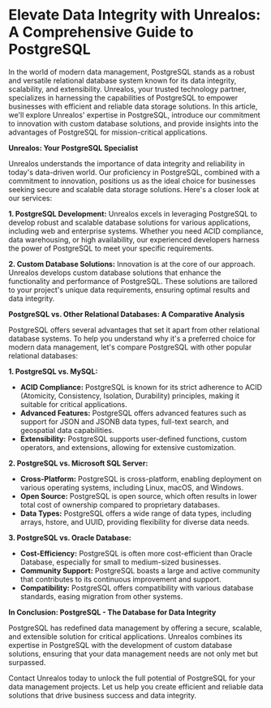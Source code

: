 # Elevate Data Integrity with Unrealos: A Comprehensive Guide to PostgreSQL

In the world of modern data management, PostgreSQL stands as a robust and versatile relational database system known for its data integrity, scalability, and extensibility. Unrealos, your trusted technology partner, specializes in harnessing the capabilities of PostgreSQL to empower businesses with efficient and reliable data storage solutions. In this article, we'll explore Unrealos' expertise in PostgreSQL, introduce our commitment to innovation with custom database solutions, and provide insights into the advantages of PostgreSQL for mission-critical applications.

**Unrealos: Your PostgreSQL Specialist**

Unrealos understands the importance of data integrity and reliability in today's data-driven world. Our proficiency in PostgreSQL, combined with a commitment to innovation, positions us as the ideal choice for businesses seeking secure and scalable data storage solutions. Here's a closer look at our services:

**1. PostgreSQL Development:**
Unrealos excels in leveraging PostgreSQL to develop robust and scalable database solutions for various applications, including web and enterprise systems. Whether you need ACID compliance, data warehousing, or high availability, our experienced developers harness the power of PostgreSQL to meet your specific requirements.

**2. Custom Database Solutions:**
Innovation is at the core of our approach. Unrealos develops custom database solutions that enhance the functionality and performance of PostgreSQL. These solutions are tailored to your project's unique data requirements, ensuring optimal results and data integrity.

**PostgreSQL vs. Other Relational Databases: A Comparative Analysis**

PostgreSQL offers several advantages that set it apart from other relational database systems. To help you understand why it's a preferred choice for modern data management, let's compare PostgreSQL with other popular relational databases:

**1. PostgreSQL vs. MySQL:**
   - **ACID Compliance:** PostgreSQL is known for its strict adherence to ACID (Atomicity, Consistency, Isolation, Durability) principles, making it suitable for critical applications.
   - **Advanced Features:** PostgreSQL offers advanced features such as support for JSON and JSONB data types, full-text search, and geospatial data capabilities.
   - **Extensibility:** PostgreSQL supports user-defined functions, custom operators, and extensions, allowing for extensive customization.

**2. PostgreSQL vs. Microsoft SQL Server:**
   - **Cross-Platform:** PostgreSQL is cross-platform, enabling deployment on various operating systems, including Linux, macOS, and Windows.
   - **Open Source:** PostgreSQL is open source, which often results in lower total cost of ownership compared to proprietary databases.
   - **Data Types:** PostgreSQL offers a wide range of data types, including arrays, hstore, and UUID, providing flexibility for diverse data needs.

**3. PostgreSQL vs. Oracle Database:**
   - **Cost-Efficiency:** PostgreSQL is often more cost-efficient than Oracle Database, especially for small to medium-sized businesses.
   - **Community Support:** PostgreSQL boasts a large and active community that contributes to its continuous improvement and support.
   - **Compatibility:** PostgreSQL offers compatibility with various database standards, easing migration from other systems.

**In Conclusion: PostgreSQL - The Database for Data Integrity**

PostgreSQL has redefined data management by offering a secure, scalable, and extensible solution for critical applications. Unrealos combines its expertise in PostgreSQL with the development of custom database solutions, ensuring that your data management needs are not only met but surpassed.

Contact Unrealos today to unlock the full potential of PostgreSQL for your data management projects. Let us help you create efficient and reliable data solutions that drive business success and data integrity.
